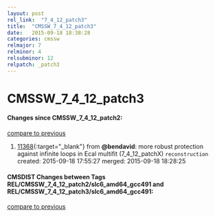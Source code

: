 ```yaml
---
layout: post
rel_link:  "7_4_12_patch3"
title:  "CMSSW_7_4_12_patch3"
date:   2015-09-18 18:38:28
categories: cmssw
relmajor: 7
relminor: 4
relsubminor: 12
relpatch: _patch3
---
```


# CMSSW_7_4_12_patch3
#### Changes since CMSSW_7_4_12_patch2:

[compare to previous](https://github.com/cms-sw/cmssw/compare/CMSSW_7_4_12_patch2...CMSSW_7_4_12_patch3)



1. [11368](http://github.com/cms-sw/cmssw/pull/11368){:target="_blank"}  from **@bendavid**: more robust protection against infinite loops in Ecal multifit (7_4_12_patchX) `reconstruction`  created: 2015-09-18 17:55:27 merged: 2015-09-18 18:28:25

#### CMSDIST Changes between Tags REL/CMSSW_7_4_12_patch2/slc6_amd64_gcc491 and REL/CMSSW_7_4_12_patch3/slc6_amd64_gcc491:

[compare to previous](https://github.com/cms-sw/cmsdist/compare/REL/CMSSW_7_4_12_patch2/slc6_amd64_gcc491...REL/CMSSW_7_4_12_patch3/slc6_amd64_gcc491)


